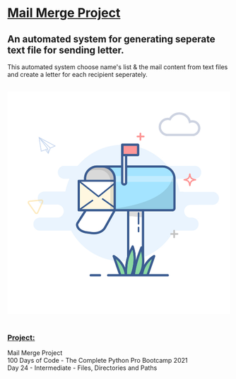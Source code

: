 # <u>**Mail Merge Project**</u>

## An automated system for generating seperate text file for sending letter. <br /> 

This automated system choose name's list & the mail content from text files and create
a letter for each recipient seperately. </br> </br>

![mail box](image.jpg) <br /> <br />
### <u>**Project:**</u> <br />
Mail Merge Project<br />
100 Days of Code - The Complete Python Pro Bootcamp 2021 <br />
Day 24 - Intermediate - Files, Directories and Paths